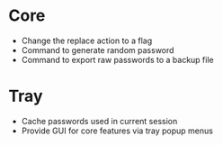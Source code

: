 Core
====
* Change the replace action to a flag
* Command to generate random password
* Command to export raw passwords to a backup file

Tray
====
* Cache passwords used in current session
* Provide GUI for core features via tray popup menus
